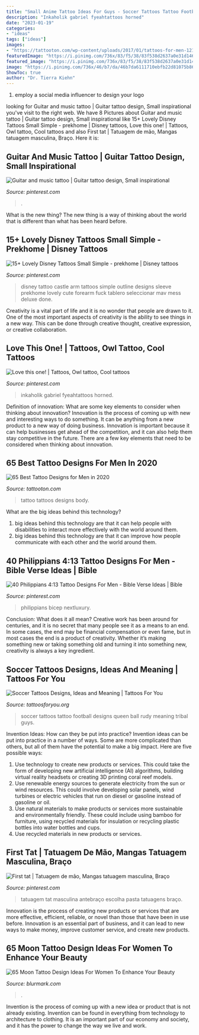 ```yaml
---
title: "Small Anime Tattoo Ideas For Guys - Soccer Tattoos Tattoo Football Designs Queen Ball Rudy Meaning Tribal Guys"
description: "Inkaholik gabriel fyeahtattoos horned"
date: "2023-01-19"
categories:
- "ideas"
tags: ["ideas"]
images:
- "https://tattooton.com/wp-content/uploads/2017/01/tattoos-for-men-121.jpg"
featuredImage: "https://i.pinimg.com/736x/83/f5/38/83f538d2637a0e31d14607378c7b58bb.jpg"
featured_image: "https://i.pinimg.com/736x/83/f5/38/83f538d2637a0e31d14607378c7b58bb.jpg"
image: "https://i.pinimg.com/736x/46/b7/da/46b7da6111710ebfb22d81075b86161f.jpg"
ShowToc: true
author: "Dr. Tierra Kiehn"
---
```



1. employ a social media influencer to design your logo 

	

		
looking for Guitar and music tattoo | Guitar tattoo design, Small inspirational you've visit to the right web. We have 8 Pictures about Guitar and music tattoo | Guitar tattoo design, Small inspirational like 15+ Lovely Disney Tattoos Small Simple - prekhome | Disney tattoos, Love this one! | Tattoos, Owl tattoo, Cool tattoos and also First tat | Tatuagem de mão, Mangas tatuagem masculina, Braço. Here it is:
		
    
## Guitar And Music Tattoo | Guitar Tattoo Design, Small Inspirational

<img loading=lazy src="https://i.pinimg.com/736x/46/b7/da/46b7da6111710ebfb22d81075b86161f.jpg" onerror="this.onerror=null;this.src='https://tse1.mm.bing.net/th?id=OIP.6kOrXKHOwT6d0cLnas951wHaJ3&amp;pid=15.1';" alt="Guitar and music tattoo | Guitar tattoo design, Small inspirational">

_Source: pinterest.com_

>. 

	

What is the new thing?
The new thing is a way of thinking about the world that is different than what has been heard before.

    
## 15+ Lovely Disney Tattoos Small Simple - Prekhome | Disney Tattoos

<img loading=lazy src="https://i.pinimg.com/736x/8d/98/ef/8d98ef7883d4d1a64c331c48797a5c4b.jpg" onerror="this.onerror=null;this.src='https://tse3.mm.bing.net/th?id=OIP.lj0K04R7vOwz7AOnvuE3MAHaJ6&amp;pid=15.1';" alt="15+ Lovely Disney Tattoos Small Simple - prekhome | Disney tattoos">

_Source: pinterest.com_

>disney tattoo castle arm tattoos simple outline designs sleeve prekhome lovely cute forearm fuck tablero seleccionar mav mess deluxe done. 

	

Creativity is a vital part of life and it is no wonder that people are drawn to it. One of the most important aspects of creativity is the ability to see things in a new way. This can be done through creative thought, creative expression, or creative collaboration.

    
## Love This One! | Tattoos, Owl Tattoo, Cool Tattoos

<img loading=lazy src="https://i.pinimg.com/736x/0d/8a/81/0d8a811b7cb5a0f6058e6ffb9f6930a8--great-horned-owl-owl-tattoos.jpg" onerror="this.onerror=null;this.src='https://tse1.mm.bing.net/th?id=OIP.2HAu6b0rOGwj9Js3ChKQyAHaJ6&amp;pid=15.1';" alt="Love this one! | Tattoos, Owl tattoo, Cool tattoos">

_Source: pinterest.com_

>inkaholik gabriel fyeahtattoos horned. 

	

Definition of innovation: What are some key elements to consider when thinking about innovation?
Innovation is the process of coming up with new and interesting ways to do something. It can be anything from a new product to a new way of doing business. Innovation is important because it can help businesses get ahead of the competition, and it can also help them stay competitive in the future.
There are a few key elements that need to be considered when thinking about innovation.

    
## 65 Best Tattoo Designs For Men In 2020

<img loading=lazy src="https://tattooton.com/wp-content/uploads/2017/01/tattoos-for-men-121.jpg" onerror="this.onerror=null;this.src='https://tse4.mm.bing.net/th?id=OIP.kG-i9wOtApLyYfoWe1iZaAHaKY&amp;pid=15.1';" alt="65 Best Tattoo Designs for Men in 2020">

_Source: tattooton.com_

>tattoo tattoos designs body. 

	

What are the big ideas behind this technology?
1. big ideas behind this technology are that it can help people with disabilities to interact more effectively with the world around them.
2. big ideas behind this technology are that it can improve how people communicate with each other and the world around them.

    
## 40 Philippians 4:13 Tattoo Designs For Men - Bible Verse Ideas | Bible

<img loading=lazy src="https://i.pinimg.com/736x/83/f5/38/83f538d2637a0e31d14607378c7b58bb.jpg" onerror="this.onerror=null;this.src='https://tse3.mm.bing.net/th?id=OIP.uk1_OOArnofhG06LxO0cRgHaHa&amp;pid=15.1';" alt="40 Philippians 4:13 Tattoo Designs For Men - Bible Verse Ideas | Bible">

_Source: pinterest.com_

>philippians bicep nextluxury. 

	

Conclusion: What does it all mean?
Creative work has been around for centuries, and it is no secret that many people see it as a means to an end. In some cases, the end may be financial compensation or even fame, but in most cases the end is a product of creativity. Whether it’s making something new or taking something old and turning it into something new, creativity is always a key ingredient.

    
## Soccer Tattoos Designs, Ideas And Meaning | Tattoos For You

<img loading=lazy src="https://www.tattoosforyou.org/wp-content/uploads/2016/05/Soccer-Tattoo.jpg" onerror="this.onerror=null;this.src='https://tse3.mm.bing.net/th?id=OIP.7kcMgP9vOfWOZG4k-inpcwAAAA&amp;pid=15.1';" alt="Soccer Tattoos Designs, Ideas and Meaning | Tattoos For You">

_Source: tattoosforyou.org_

>soccer tattoos tattoo football designs queen ball rudy meaning tribal guys. 

	

Invention Ideas: How can they be put into practice?
Invention ideas can be put into practice in a number of ways. Some are more complicated than others, but all of them have the potential to make a big impact. Here are five possible ways: 
1. Use technology to create new products or services. This could take the form of developing new artificial intelligence (AI) algorithms, building virtual reality headsets or creating 3D printing coral reef models.
2. Use renewable energy sources to generate electricity from the sun or wind resources. This could involve developing solar panels, wind turbines or electric vehicles that run on diesel or gasoline instead of gasoline or oil. 
3. Use natural materials to make products or services more sustainable and environmentally friendly. These could include using bamboo for furniture, using recycled materials for insulation or recycling plastic bottles into water bottles and cups. 
4. Use recycled materials in new products or services.

    
## First Tat | Tatuagem De Mão, Mangas Tatuagem Masculina, Braço

<img loading=lazy src="https://i.pinimg.com/originals/dc/ad/9c/dcad9cb41fa2bef16d80521ebfb994e1.jpg" onerror="this.onerror=null;this.src='https://tse3.mm.bing.net/th?id=OIP.XdYV2tUlfPxwdA1TVNoW0wHaJ4&amp;pid=15.1';" alt="First tat | Tatuagem de mão, Mangas tatuagem masculina, Braço">

_Source: pinterest.com_

>tatuagem tat masculina antebraço escolha pasta tatuagens braço. 

	

Innovation is the process of creating new products or services that are more effective, efficient, reliable, or novel than those that have been in use before. Innovation is an essential part of business, and it can lead to new ways to make money, improve customer service, and create new products.

    
## 65 Moon Tattoo Design Ideas For Women To Enhance Your Beauty

<img loading=lazy src="https://www.blurmark.com/wp-content/uploads/2017/03/Lace-Moon-Tattoo.jpg" onerror="this.onerror=null;this.src='https://tse2.mm.bing.net/th?id=OIP.lmk2PD66TnL-OaWsn_L_YAHaKG&amp;pid=15.1';" alt="65 Moon Tattoo Design Ideas For Women To Enhance Your Beauty">

_Source: blurmark.com_

>. 

	

Invention is the process of coming up with a new idea or product that is not already existing. Invention can be found in everything from technology to architecture to clothing. It is an important part of our economy and society, and it has the power to change the way we live and work.

